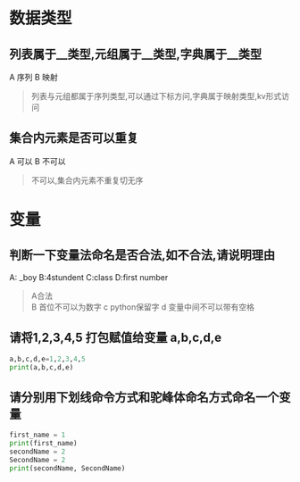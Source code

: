 # 数据类型

## 列表属于__类型,元组属于__类型,字典属于__类型  

A 序列 B 映射
> 列表与元组都属于序列类型,可以通过下标方问,字典属于映射类型,kv形式访问

## 集合内元素是否可以重复  

A 可以 B 不可以

> 不可以,集合内元素不重复切无序

# 变量

## 判断一下变量法命名是否合法,如不合法,请说明理由

A: _boy B:4stundent C:class D:first number

> A合法  
> B 首位不可以为数字
> c python保留字
> d 变量中间不可以带有空格

## 请将1,2,3,4,5 打包赋值给变量 a,b,c,d,e

```python
a,b,c,d,e=1,2,3,4,5
print(a,b,c,d,e)
```

## 请分别用下划线命令方式和驼峰体命名方式命名一个变量

```python
first_name = 1
print(first_name)
secondName = 2
SecondName = 2
print(secondName, SecondName)
```
